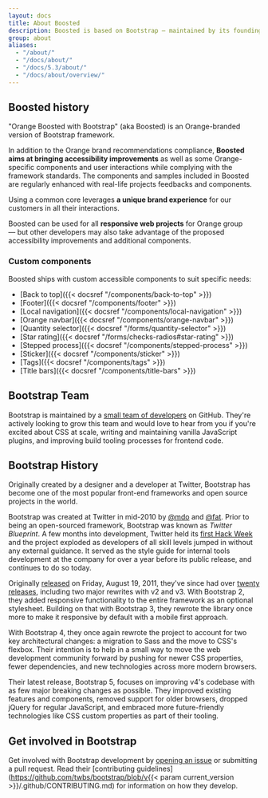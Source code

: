 ```yaml
---
layout: docs
title: About Boosted
description: Boosted is based on Bootstrap — maintained by its founding team and a small group of invaluable core contributors, with the massive support and involvement of their community, including some proud Boosted maintainers and contributors.
group: about
aliases:
  - "/about/"
  - "/docs/about/"
  - "/docs/5.3/about/"
  - "/docs/about/overview/"
---
```


## Boosted history

"Orange Boosted with Bootstrap" (aka Boosted) is an Orange-branded version of Bootstrap framework.

In addition to the Orange brand recommendations compliance, **Boosted aims at bringing accessibility improvements** as well as some Orange-specific components and user interactions while complying with the framework standards. The components and samples included in Boosted are regularly enhanced with real-life projects feedbacks and components.

Using a common core leverages **a unique brand experience** for our customers in all their interactions.

Boosted can be used for all **responsive web projects** for Orange group —&nbsp;but other developers may also take advantage of the proposed accessibility improvements and additional components.

### Custom components

Boosted ships with custom accessible components to suit specific needs:

- [Back to top]({{< docsref "/components/back-to-top" >}})
- [Footer]({{< docsref "/components/footer" >}})
- [Local navigation]({{< docsref "/components/local-navigation" >}})
- [Orange navbar]({{< docsref "/components/orange-navbar" >}})
- [Quantity selector]({{< docsref "/forms/quantity-selector" >}})
- [Star rating]({{< docsref "/forms/checks-radios#star-rating" >}})
- [Stepped process]({{< docsref "/components/stepped-process" >}})
- [Sticker]({{< docsref "/components/sticker" >}})
- [Tags]({{< docsref "/components/tags" >}})
- [Title bars]({{< docsref "/components/title-bars" >}})

## Bootstrap Team

Bootstrap is maintained by a [small team of developers](https://github.com/orgs/twbs/people) on GitHub. They're actively looking to grow this team and would love to hear from you if you're excited about CSS at scale, writing and maintaining vanilla JavaScript plugins, and improving build tooling processes for frontend code.

## Bootstrap History

Originally created by a designer and a developer at Twitter, Bootstrap has become one of the most popular front-end frameworks and open source projects in the world.

Bootstrap was created at Twitter in mid-2010 by [@mdo](https://twitter.com/mdo) and [@fat](https://twitter.com/fat). Prior to being an open-sourced framework, Bootstrap was known as _Twitter Blueprint_. A few months into development, Twitter held its [first Hack Week](https://blog.twitter.com/engineering/en_us/a/2010/hack-week) and the project exploded as developers of all skill levels jumped in without any external guidance. It served as the style guide for internal tools development at the company for over a year before its public release, and continues to do so today.

Originally [released](https://blog.twitter.com/developer/en_us/a/2011/bootstrap-twitter) on <time datetime="2011-08-19 11:25">Friday, August 19, 2011</time>, they've since had over [twenty releases](https://github.com/twbs/bootstrap/releases), including two major rewrites with v2 and v3. With Bootstrap 2, they added responsive functionality to the entire framework as an optional stylesheet. Building on that with Bootstrap 3, they rewrote the library once more to make it responsive by default with a mobile first approach.

With Bootstrap 4, they once again rewrote the project to account for two key architectural changes: a migration to Sass and the move to CSS's flexbox. Their intention is to help in a small way to move the web development community forward by pushing for newer CSS properties, fewer dependencies, and new technologies across more modern browsers.

Their latest release, Bootstrap 5, focuses on improving v4's codebase with as few major breaking changes as possible. They improved existing features and components, removed support for older browsers, dropped jQuery for regular JavaScript, and embraced more future-friendly technologies like CSS custom properties as part of their tooling.

## Get involved in Bootstrap

Get involved with Bootstrap development by [opening an issue](https://github.com/twbs/bootstrap/issues/new/choose) or submitting a pull request. Read their [contributing guidelines](https://github.com/twbs/bootstrap/blob/v{{< param current_version >}}/.github/CONTRIBUTING.md) for information on how they develop.
